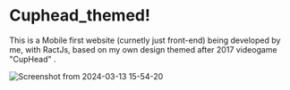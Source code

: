 # Cuphead_themed!

This is a Mobile first website (curnetly just front-end) being developed by me, with RactJs, based on my own design themed after 2017 videogame "CupHead" .

![Screenshot from 2024-03-13 15-54-20](https://github.com/ParsaBordbar/cuphead-theme-website/assets/124056966/d288e82a-cb3b-492e-94a7-30a79dd62307)
